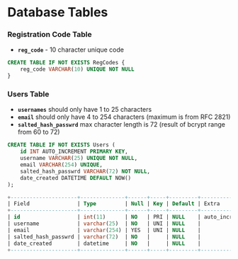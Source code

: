 # Database Tables

### Registration Code Table

- **`reg_code`** - 10 character unique code

```sql
CREATE TABLE IF NOT EXISTS RegCodes {
    reg_code VARCHAR(10) UNIQUE NOT NULL
}
```

### Users Table

- **`usernames`** should only have 1 to 25 characters
- **`email`** should only have 4 to 254 characters (maximum is from RFC 2821)
- **`salted_hash_passwrd`** max character length is 72 (result of bcrypt range from 60 to 72)

```sql
CREATE TABLE IF NOT EXISTS Users (
    id INT AUTO_INCREMENT PRIMARY KEY,
    username VARCHAR(25) UNIQUE NOT NULL,
    email VARCHAR(254) UNIQUE,
    salted_hash_passwrd VARCHAR(72) NOT NULL,
    date_created DATETIME DEFAULT NOW()
);

+---------------------+--------------+------+-----+---------+----------------+
| Field               | Type         | Null | Key | Default | Extra          |
+---------------------+--------------+------+-----+---------+----------------+
| id                  | int(11)      | NO   | PRI | NULL    | auto_increment |
| username            | varchar(25)  | NO   | UNI | NULL    |                |
| email               | varchar(254) | YES  | UNI | NULL    |                |
| salted_hash_passwrd | varchar(72)  | NO   |     | NULL    |                |
| date_created        | datetime     | NO   |     | NULL    |                |
+---------------------+--------------+------+-----+---------+----------------+
```

